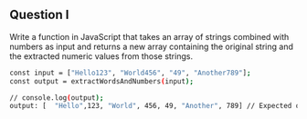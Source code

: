 ## Question I

<p>
Write a function in JavaScript that takes an array of strings combined with numbers as input and returns a new array containing the original string and the extracted numeric values from those strings.
</p>

```sh
const input = ["Hello123", "World456", "49", "Another789"];
const output = extractWordsAndNumbers(input);

// console.log(output);
output: [  "Hello",123, "World", 456, 49, "Another", 789] // Expected output
```